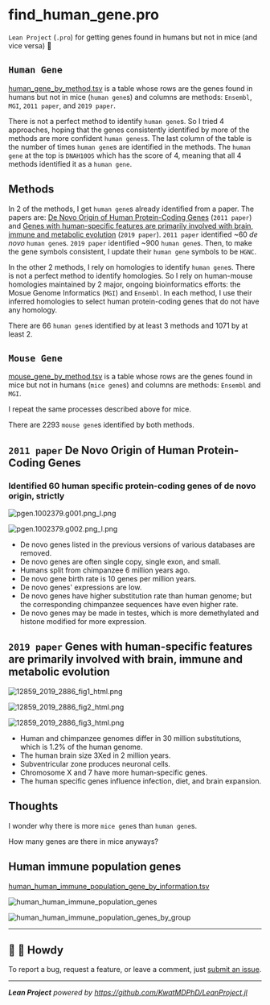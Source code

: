 # find_human_gene.pro

`Lean Project` (`.pro`) for getting genes found in humans but not in mice (and vice versa) :baby:

## `Human Gene`

[human_gene_by_method.tsv](output/human_gene_by_method.tsv) is a table whose rows are the genes found in humans but not in mice (`human gene`s) and columns are methods: `Ensembl`, `MGI`, `2011 paper`, and `2019 paper`.

There is not a perfect method to identify `human gene`s.
So I tried 4 approaches, hoping that the genes consistently identified by more of the methods are more confident `human genes`s.
The last column of the table is the number of times `human gene`s are identified in the methods.
The `human gene` at the top is `DNAH10OS` which has the score of 4, meaning that all 4 methods identified it as a `human gene`.

## Methods

In 2 of the methods, I get `human gene`s already identified from a paper.
The papers are: [De Novo Origin of Human Protein-Coding Genes](https://journals.plos.org/plosgenetics/article?id=10.1371/journal.pgen.1002379) (`2011 paper`) and [Genes with human-specific features are primarily involved with brain, immune and metabolic evolution](https://bmcbioinformatics.biomedcentral.com/articles/10.1186/s12859-019-2886-2) (`2019 paper`).
`2011 paper` identified ~60 _de novo_ `human gene`s.
`2019 paper` identified ~900 `human gene`s.
Then, to make the gene symbols consistent, I update their `human gene` symbols to be `HGNC`.

In the other 2 methods, I rely on homologies to identify `human gene`s.
There is not a perfect method to identify homologies.
So I rely on human-mouse homologies maintained by 2 major, ongoing bioinformatics efforts: the Mosue Genome Informatics (`MGI`) and `Ensembl`.
In each method, I use their inferred homologies to select human protein-coding genes that do not have any homology.

There are 66 `human gene`s identified by at least 3 methods and 1071 by at least 2.

## `Mouse Gene`

[mouse_gene_by_method.tsv](output/mouse_gene_by_method.tsv) is a table whose rows are the genes found in mice but not in humans (`mice gene`s) and columns are methods: `Ensembl` and `MGI`.

I repeat the same processes described above for mice.

There are 2293 `mouse gene`s identified by both methods.

## `2011 paper` De Novo Origin of Human Protein-Coding Genes

### Identified 60 human specific protein-coding genes of de novo origin, strictly

![pgen.1002379.g001.png_l.png](input/de_novo_origin_of_human_protein_coding_genes/pgen.1002379.g001.png_l.png)

![pgen.1002379.g002.png_l.png](input/de_novo_origin_of_human_protein_coding_genes/pgen.1002379.g002.png_l.png)

- De novo genes listed in the previous versions of various databases are removed.
- De novo genes are often single copy, single exon, and small.
- Humans split from chimpanzee 6 million years ago.
- De novo gene birth rate is 10 genes per million years.
- De novo genes' expressions are low.
- De novo genes have higher substitution rate than human genome; but the corresponding chimpanzee sequences have even higher rate.
- De novo genes may be made in testes, which is more demethylated and histone modified for more expression.

## `2019 paper` Genes with human-specific features are primarily involved with brain, immune and metabolic evolution

![12859_2019_2886_fig1_html.png](input/genes_with_human_specific_features_are_primarily_involved_with_brain,_immune_and_metabolic_evolution/12859_2019_2886_fig1_html.png)

![12859_2019_2886_fig2_html.png](input/genes_with_human_specific_features_are_primarily_involved_with_brain,_immune_and_metabolic_evolution/12859_2019_2886_fig2_html.png)

![12859_2019_2886_fig3_html.png](input/genes_with_human_specific_features_are_primarily_involved_with_brain,_immune_and_metabolic_evolution/12859_2019_2886_fig3_html.png)

- Human and chimpanzee genomes differ in 30 million substitutions, which is 1.2% of the human genome.
- The human brain size 3Xed in 2 million years.
- Subventricular zone produces neuronal cells.
- Chromosome X and 7 have more human-specific genes.
- The human specific genes influence infection, diet, and brain expansion.

## Thoughts

I wonder why there is more `mice gene`s than `human gene`s.

How many genes are there in mice anyways?

## Human immune population genes

[human_human_immune_population_gene_by_information.tsv](output/human_human_immune_population_gene_by_information.tsv)

![human_human_immune_population_genes](output/human_human_immune_population_genes.png)

![human_human_immune_population_genes_by_group](output/human_human_immune_population_genes_by_group.png)

---

## :wave: :cowboy_hat_face: Howdy

To report a bug, request a feature, or leave a comment, just [submit an issue](https://github.com/KwatMDPhD/find_human_gene.pro/issues/new/choose).

---

_**Lean Project** powered by https://github.com/KwatMDPhD/LeanProject.jl_
